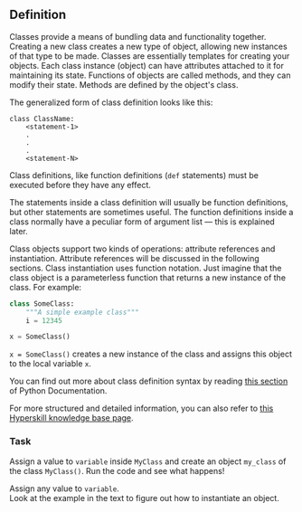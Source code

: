 ## Definition

Classes provide a means of bundling data and functionality together. Creating a new 
class creates a new type of object, allowing new instances of that type to be made.
Classes are essentially templates for creating your objects.
Each class instance (object) can have attributes attached to it for maintaining its state.
Functions of objects are called methods, and they can modify their state. Methods are 
defined by the object's class.

The generalized form of class definition looks like this:

```
class ClassName:
    <statement-1>
    .
    .
    .
    <statement-N>
```
Class definitions, like function definitions (`def` statements) must be executed before 
they have any effect.

The statements inside a class definition will usually be function definitions, 
but other statements are sometimes useful. The function definitions inside a 
class normally have a peculiar form of argument list — this is explained later.

Class objects support two kinds of operations: attribute references and instantiation.
Attribute references will be discussed in the following sections. Class instantiation uses 
function notation. Just imagine that the class object is a parameterless function that 
returns a new instance of the class. For example:

```python
class SomeClass:
    """A simple example class"""
    i = 12345

x = SomeClass()
```

`x = SomeClass()` creates a new instance of the class and assigns this object to the local 
variable `x`.

You can find out more about class definition syntax by reading <a href="https://docs.python.org/3/tutorial/classes.html#class-definition-syntax">this section</a>
of Python Documentation.

For more structured and detailed information, you can also refer to [this Hyperskill knowledge base page](https://hyperskill.org/learn/step/6661).

### Task
Assign a value to  `variable` inside `MyClass` and create an object `my_class` of the class `MyClass()`. 
Run the code and see what happens!

<div class='hint'>Assign any value to <code>variable</code>.</div>

<div class='hint'>Look at the example in the text to figure out how to instantiate an object.</div>


